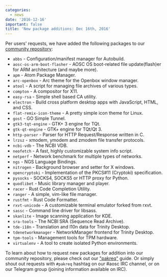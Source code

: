 ```yaml
---
categories:
  - news
date: '2016-12-16'
important: false
title: 'New package additions: Dec 16th, 2016'
---
```



Per users' requests, we have added the following packages to our [community repository](https://repo.aosc.io/):

- `abbs` - Configuration/manifest manager for Autobuild.
- `aosc-os-arm-boot-flasher` - AOSC OS boot-related file update(flash)er for ARM architecture (and maybe more).
- `apm` - Atom Package Manager.
- `arc-openbox` - Arc theme for the Openbox window manager.
- `atool` - A script for managing file archives of various types.
- `compton` - A compositor for X11.
- `easy-rsa` - Simple shell based CA utility.
- `electron` - Build cross platform desktop apps with JavaScript, HTML, and CSS.
- `flat-remix-icon-theme` - A pretty simple icon theme for Linux.
- `gost` - GO Simple Tunnel.
- `gtk3-tqt-engine` - GTK+ 3 engine for TQt.
- `gtk-qt-engine` - GTK+ engine for TQt/Qt 3.
- `http-parser` - Parser for HTTP Request/Response written in C.
- `lrzsz` - xmodem, ymodem and zmodem file transfer protocols.
- `ncbi-vdb` - The NCBI VDB.
- `neofetch` - A fast, highly customizable system info script.
- `netperf` - Network benchmark for multiple types of networks.
- `ngs` - NGS Language Bindings.
- `nitrogen` - Background browser and setter for X windows.
- `opencryptoki` - Implementation of the PKCS#11 (Cryptoki) specification.
- `pysocks` - SOCKS4, SOCKS5 or HTTP proxy for Python.
- `quodlibet` - Music library manager and player.
- `racer` - Rust Code Completion Utility.
- `ranger` - A simple, vim-like file manager.
- `rustfmt` - Rust Code Formatter.
- `rxvt-unicode` - A customizable terminal emulator forked from rxvt.
- `sassc` - Command line driver for libsass.
- `skanlite` - Image scanning application for KDE.
- `sra-tools` - The NCBI SRA (Sequence Read Archive).
- `tde-i18n` - Translation and l10n data for Trinity Desktop.
- `tdenetworkmanager` - NetworkManager frontend for Trinity Desktop.
- `tpm-tools` - Management tools for TPM hardware.
- `virtualenv` - A tool to create isolated Python environments.

To learn about how to request new packages for addition into our community repository, please check out our ["pakreq"](https://github.com/AOSC-Dev/aosc-os-abbs/blob/staging/CONTRIBUTING.md#hey-i-need-a-new-package) guide. Or simply shout out requests with `#pakreq` hashtag on our #aosc IRC channel, or on our Telegram group (joining information available on IRC).